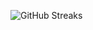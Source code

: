 ![GitHub Streaks](https://github-streaks-mqc9.onrender.com/streak/happilli/image?theme=midnight&cache_bust=1742930638)
